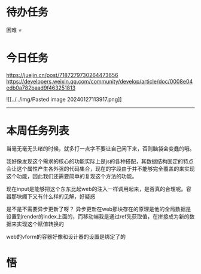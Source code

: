 # 待办任务


困难
⭐

# 今日任务
https://juejin.cn/post/7187279730264473656
https://developers.weixin.qq.com/community/develop/article/doc/0008e04edb0a782baad9f463251813

![[../../img/Pasted image 20240127113917.png]]



------
# 本周任务列表
当毫无毫无头绪的时候，就多打一点字不要让自己闲下来，否则脑袋会变蠢的哦。

我好像发现这个需求的核心的功能实际上是js的各种搭配，其数据结构固定的特点会让这个属性产生各外强的代码集合，现在的字段由于并不能够完全覆盖的来实现这个功能，因此我们还需要简单的复现这个方法的功能。

现在input是能够把这个东东比起web的注入一样调用起来，是否真的合理呢。容器那块阁下又有什么样的见解，好疑惑

是不是不需要异步更新了呀？
异步更新在web那块存在的原理是他的全局数据是设置到render的index上面的，而移动端我是通过ref先获取值，在拼接成为新的数据来实现这个赋值转换的

web的vform的容器好像和设计器的设置是绑定了的
# 悟